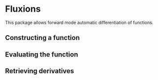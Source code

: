 # Fluxions
This package allows forward mode automatic differentiation of functions.

## Constructing a function


## Evaluating the function


## Retrieving derivatives